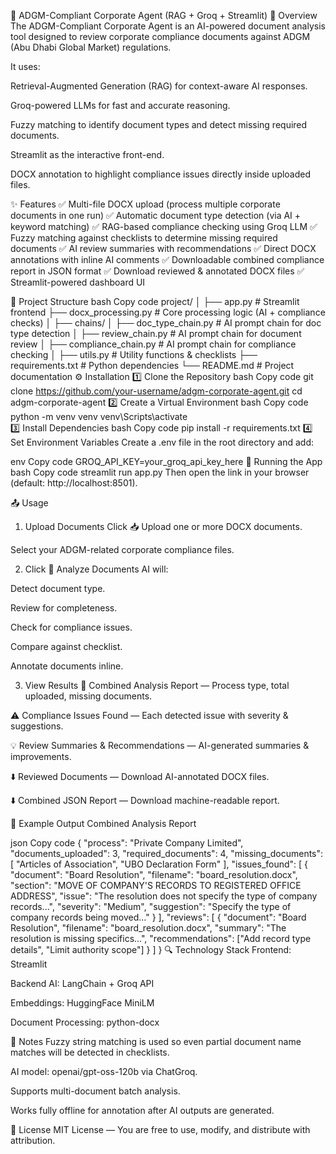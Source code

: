 🏢 ADGM-Compliant Corporate Agent (RAG + Groq + Streamlit)
📌 Overview
The ADGM-Compliant Corporate Agent is an AI-powered document analysis tool designed to review corporate compliance documents against ADGM (Abu Dhabi Global Market) regulations.

It uses:

Retrieval-Augmented Generation (RAG) for context-aware AI responses.

Groq-powered LLMs for fast and accurate reasoning.

Fuzzy matching to identify document types and detect missing required documents.

Streamlit as the interactive front-end.

DOCX annotation to highlight compliance issues directly inside uploaded files.

✨ Features
✅ Multi-file DOCX upload (process multiple corporate documents in one run)
✅ Automatic document type detection (via AI + keyword matching)
✅ RAG-based compliance checking using Groq LLM
✅ Fuzzy matching against checklists to determine missing required documents
✅ AI review summaries with recommendations
✅ Direct DOCX annotations with inline AI comments
✅ Downloadable combined compliance report in JSON format
✅ Download reviewed & annotated DOCX files
✅ Streamlit-powered dashboard UI

📂 Project Structure
bash
Copy code
project/
│
├── app.py                      # Streamlit frontend
├── docx_processing.py          # Core processing logic (AI + compliance checks)
│
├── chains/
│   ├── doc_type_chain.py        # AI prompt chain for doc type detection
│   ├── review_chain.py          # AI prompt chain for document review
│   ├── compliance_chain.py      # AI prompt chain for compliance checking
│
├── utils.py                     # Utility functions & checklists
├── requirements.txt             # Python dependencies
└── README.md                    # Project documentation
⚙️ Installation
1️⃣ Clone the Repository
bash
Copy code
git clone https://github.com/your-username/adgm-corporate-agent.git
cd adgm-corporate-agent
2️⃣ Create a Virtual Environment
bash
Copy code
python -m venv venv
venv\Scripts\activate      
3️⃣ Install Dependencies
bash
Copy code
pip install -r requirements.txt
4️⃣ Set Environment Variables
Create a .env file in the root directory and add:

env
Copy code
GROQ_API_KEY=your_groq_api_key_here
🚀 Running the App
bash
Copy code
streamlit run app.py
Then open the link in your browser (default: http://localhost:8501).

📤 Usage
1. Upload Documents
Click 📥 Upload one or more DOCX documents.

Select your ADGM-related corporate compliance files.

2. Click 🚀 Analyze Documents
AI will:

Detect document type.

Review for completeness.

Check for compliance issues.

Compare against checklist.

Annotate documents inline.

3. View Results
🧾 Combined Analysis Report — Process type, total uploaded, missing documents.

⚠️ Compliance Issues Found — Each detected issue with severity & suggestions.

💡 Review Summaries & Recommendations — AI-generated summaries & improvements.

⬇️ Reviewed Documents — Download AI-annotated DOCX files.

⬇️ Combined JSON Report — Download machine-readable report.

📑 Example Output
Combined Analysis Report

json
Copy code
{
  "process": "Private Company Limited",
  "documents_uploaded": 3,
  "required_documents": 4,
  "missing_documents": [
    "Articles of Association",
    "UBO Declaration Form"
  ],
  "issues_found": [
    {
      "document": "Board Resolution",
      "filename": "board_resolution.docx",
      "section": "MOVE OF COMPANY'S RECORDS TO REGISTERED OFFICE ADDRESS",
      "issue": "The resolution does not specify the type of company records...",
      "severity": "Medium",
      "suggestion": "Specify the type of company records being moved..."
    }
  ],
  "reviews": [
    {
      "document": "Board Resolution",
      "filename": "board_resolution.docx",
      "summary": "The resolution is missing specifics...",
      "recommendations": ["Add record type details", "Limit authority scope"]
    }
  ]
}
🔍 Technology Stack
Frontend: Streamlit

Backend AI: LangChain + Groq API

Embeddings: HuggingFace MiniLM

Document Processing: python-docx

📌 Notes
Fuzzy string matching is used so even partial document name matches will be detected in checklists.

AI model: openai/gpt-oss-120b via ChatGroq.

Supports multi-document batch analysis.

Works fully offline for annotation after AI outputs are generated.

📜 License
MIT License — You are free to use, modify, and distribute with attribution.